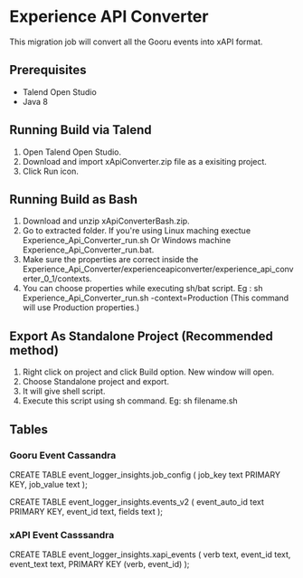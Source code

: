 # Experience API Converter
This migration job will convert all the Gooru events into xAPI format.

## Prerequisites

- Talend Open Studio
- Java 8

## Running Build via Talend
1. Open Talend Open Studio.
2. Download and import xApiConverter.zip file as a exisiting project.
3. Click Run icon.
## Running Build as Bash
1. Download and unzip xApiConverterBash.zip.
2. Go to extracted folder. If you're using Linux maching exectue Experience_Api_Converter_run.sh Or Windows machine Experience_Api_Converter_run.bat.
3. Make sure the properties are correct inside the Experience_Api_Converter/experienceapiconverter/experience_api_converter_0_1/contexts.
4. You can choose properties while executing sh/bat script. Eg : sh Experience_Api_Converter_run.sh -context=Production (This command will use Production properties.)
## Export As Standalone Project (Recommended method)
1. Right click on project and click Build option. New window will open.
2. Choose Standalone project and export.
3. It will give shell script.
4. Execute this script using sh command. Eg: sh filename.sh

## Tables

### Gooru Event Cassandra

CREATE TABLE event_logger_insights.job_config (
    job_key text PRIMARY KEY,
    job_value text
);

CREATE TABLE event_logger_insights.events_v2 (
    event_auto_id text PRIMARY KEY,
    event_id text,
    fields text
);

### xAPI Event Casssandra

CREATE TABLE event_logger_insights.xapi_events (
    verb text,
    event_id text,
    event_text text,
    PRIMARY KEY (verb, event_id)
);
